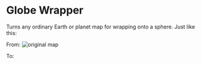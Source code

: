 # Globe Wrapper
Turns any ordinary Earth or planet map for wrapping onto a sphere.
Just like this:

From:
![original map](https://raw.githubusercontent.com/username/globe_wrapper/img.png)

To:



